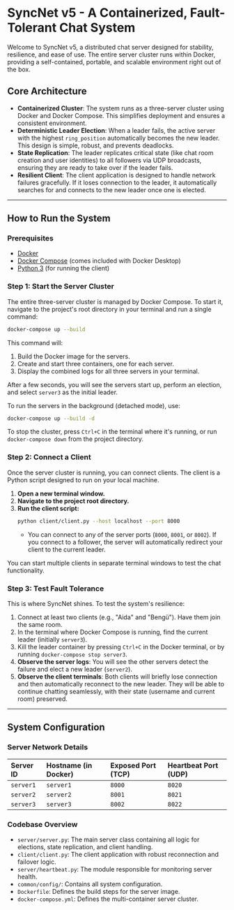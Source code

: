 # SyncNet v5 - A Containerized, Fault-Tolerant Chat System

Welcome to SyncNet v5, a distributed chat server designed for stability, resilience, and ease of use. The entire server cluster runs within Docker, providing a self-contained, portable, and scalable environment right out of the box.

## Core Architecture

- **Containerized Cluster**: The system runs as a three-server cluster using Docker and Docker Compose. This simplifies deployment and ensures a consistent environment.
- **Deterministic Leader Election**: When a leader fails, the active server with the highest `ring_position` automatically becomes the new leader. This design is simple, robust, and prevents deadlocks.
- **State Replication**: The leader replicates critical state (like chat room creation and user identities) to all followers via UDP broadcasts, ensuring they are ready to take over if the leader fails.
- **Resilient Client**: The client application is designed to handle network failures gracefully. If it loses connection to the leader, it automatically searches for and connects to the new leader once one is elected.

---

## How to Run the System

### Prerequisites

- [Docker](https://www.docker.com/products/docker-desktop/)
- [Docker Compose](https://docs.docker.com/compose/install/) (comes included with Docker Desktop)
- [Python 3](https://www.python.org/downloads/) (for running the client)

### Step 1: Start the Server Cluster

The entire three-server cluster is managed by Docker Compose. To start it, navigate to the project's root directory in your terminal and run a single command:

```bash
docker-compose up --build
```

This command will:
1.  Build the Docker image for the servers.
2.  Create and start three containers, one for each server.
3.  Display the combined logs for all three servers in your terminal.

After a few seconds, you will see the servers start up, perform an election, and select `server3` as the initial leader.

To run the servers in the background (detached mode), use:
```bash
docker-compose up --build -d
```

To stop the cluster, press `Ctrl+C` in the terminal where it's running, or run `docker-compose down` from the project directory.

### Step 2: Connect a Client

Once the server cluster is running, you can connect clients. The client is a Python script designed to run on your local machine.

1.  **Open a new terminal window.**
2.  **Navigate to the project root directory.**
3.  **Run the client script:**
    ```bash
    python client/client.py --host localhost --port 8000
    ```
    - You can connect to any of the server ports (`8000`, `8001`, or `8002`). If you connect to a follower, the server will automatically redirect your client to the current leader.

You can start multiple clients in separate terminal windows to test the chat functionality.

### Step 3: Test Fault Tolerance

This is where SyncNet shines. To test the system's resilience:

1.  Connect at least two clients (e.g., "Aida" and "Bengü"). Have them join the same room.
2.  In the terminal where Docker Compose is running, find the current leader (initially `server3`).
3.  Kill the leader container by pressing `Ctrl+C` in the Docker terminal, or by running `docker-compose stop server3`.
4.  **Observe the server logs**: You will see the other servers detect the failure and elect a new leader (`server2`).
5.  **Observe the client terminals**: Both clients will briefly lose connection and then automatically reconnect to the new leader. They will be able to continue chatting seamlessly, with their state (username and current room) preserved.

---

## System Configuration

### Server Network Details

| Server ID | Hostname (in Docker) | Exposed Port (TCP) | Heartbeat Port (UDP) |
|:----------|:---------------------|:-------------------|:---------------------|
| `server1` | `server1`            | `8000`             | `8020`               |
| `server2` | `server2`            | `8001`             | `8021`               |
| `server3` | `server3`            | `8002`             | `8022`               |

### Codebase Overview

-   `server/server.py`: The main server class containing all logic for elections, state replication, and client handling.
-   `client/client.py`: The client application with robust reconnection and failover logic.
-   `server/heartbeat.py`: The module responsible for monitoring server health.
-   `common/config/`: Contains all system configuration.
-   `Dockerfile`: Defines the build steps for the server image.
-   `docker-compose.yml`: Defines the multi-container server cluster.